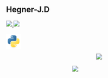 ## Hegner-J.D

 <div>
  <a href="https://github.com/Hegner-J.D">
  <img height="180em" src="https://github-readme-stats.vercel.app/api?username=HJD2021&show_icons=true&theme=dark&include_all_commits=true&count_private=true"/>
  <img height="180em" src="https://github-readme-stats.vercel.app/api/top-langs/?username=HJD2021&layout=compact&langs_count=7&theme=dark"/>
</div>
  
 <div style="display: inline_block"><br>
  <img align="center" alt="Dia-Python" height="40" width="40" src="https://raw.githubusercontent.com/devicons/devicon/master/icons/python/python-original.svg">
 

<p align="center">
  <img alingn="center" src="https://profile-counter.glitch.me/HJD2021/count.svg" />
</p>
 
 
 
 
  
  
  <img src = ".github/" width = "325px" align = "right">
 
 </div>

